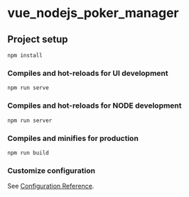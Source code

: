 # vue_nodejs_poker_manager

## Project setup
```
npm install
```

### Compiles and hot-reloads for UI development
```
npm run serve
```


### Compiles and hot-reloads for NODE development
```
npm run server
```

### Compiles and minifies for production
```
npm run build
```

### Customize configuration
See [Configuration Reference](https://cli.vuejs.org/config/).

